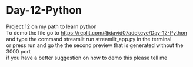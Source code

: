# Day-12-Python

Project 12 on my path to learn python   
To demo the file go to https://replit.com/@david07adekeye/Day-12-Python and type the command streamlit run streamlit_app.py in the terminal  
or press run and go the the second preview that is generated without the 3000 port  
if you have a better suggestion on how to demo this please tell me

